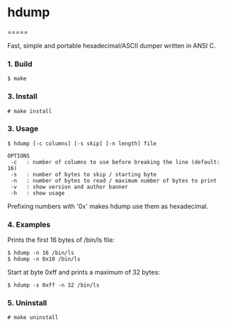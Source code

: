 # hdump
=====

Fast, simple and portable hexadecimal/ASCII
dumper written in ANSI C.

### 1. Build
    $ make

### 3. Install
    # make install

### 3. Usage
    $ hdump [-c columns] [-s skip] [-n length] file

    OPTIONS
     -c   : number of columns to use before breaking the line (default: 16)
     -s   : number of bytes to skip / starting byte
     -n   : number of bytes to read / maximum number of bytes to print
     -v   : show version and author banner
     -h   : show usage

Prefixing numbers with '0x' makes hdump use them as hexadecimal.

### 4. Examples

Prints the first 16 bytes of /bin/ls file:

    $ hdump -n 16 /bin/ls
    $ hdump -n 0x10 /bin/ls

Start at byte 0xff and prints a maximum of 32 bytes:

    $ hdump -s 0xff -n 32 /bin/ls

### 5. Uninstall
    # make uninstall
